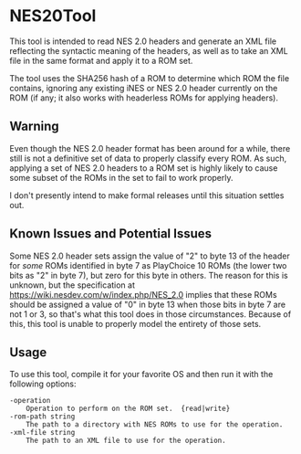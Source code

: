 NES20Tool
=========

This tool is intended to read NES 2.0 headers and generate an XML file reflecting the syntactic meaning of the headers, as well as to take an XML file in the same format and apply it to a ROM set.

The tool uses the SHA256 hash of a ROM to determine which ROM the file contains, ignoring any existing iNES or NES 2.0 header currently on the ROM (if any; it also works with headerless ROMs for applying headers).

Warning
-------

Even though the NES 2.0 header format has been around for a while, there still is not a definitive set of data to properly classify every ROM.  As such, applying a set of NES 2.0 headers to a ROM set is highly likely to cause some subset of the ROMs in the set to fail to work properly.

I don't presently intend to make formal releases until this situation settles out.

Known Issues and Potential Issues
---------------------------------

Some NES 2.0 header sets assign the value of "2" to byte 13 of the header for _some_ ROMs identified in byte 7 as PlayChoice 10 ROMs (the lower two bits as "2" in byte 7), but zero for this byte in others.  The reason for this is unknown, but the specification at https://wiki.nesdev.com/w/index.php/NES_2.0 implies that these ROMs should be assigned a value of "0" in byte 13 when those bits in byte 7 are not 1 or 3, so that's what this tool does in those circumstances.  Because of this, this tool is unable to properly model the entirety of those sets.

Usage
-----

To use this tool, compile it for your favorite OS and then run it with the following options:

    -operation  
    	Operation to perform on the ROM set.  {read|write}  
    -rom-path string  
    	The path to a directory with NES ROMs to use for the operation.  
    -xml-file string  
    	The path to an XML file to use for the operation.

